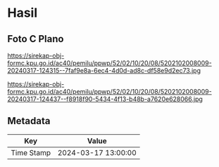 # Hasil

## Foto C Plano

https://sirekap-obj-formc.kpu.go.id/ac40/pemilu/ppwp/52/02/10/20/08/5202102008009-20240317-124315--7faf9e8a-6ec4-4d0d-ad8c-df58e9d2ec73.jpg

https://sirekap-obj-formc.kpu.go.id/ac40/pemilu/ppwp/52/02/10/20/08/5202102008009-20240317-124437--f8918f90-5434-4f13-b48b-a7620e628066.jpg


## Metadata

| Key        | Value               |
| ---------- | ------------------- |
| Time Stamp | 2024-03-17 13:00:00 |



